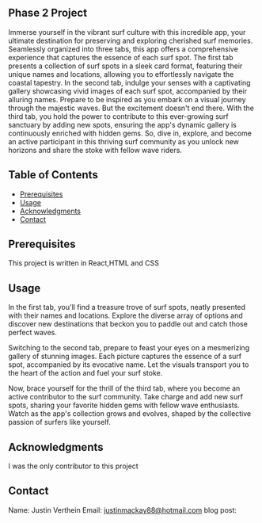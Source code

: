 ## Phase 2 Project

Immerse yourself in the vibrant surf culture with this incredible app, your ultimate destination for preserving and exploring cherished surf memories. Seamlessly organized into three tabs, this app offers a comprehensive experience that captures the essence of each surf spot. The first tab presents a collection of surf spots in a sleek card format, featuring their unique names and locations, allowing you to effortlessly navigate the coastal tapestry. In the second tab, indulge your senses with a captivating gallery showcasing vivid images of each surf spot, accompanied by their alluring names. Prepare to be inspired as you embark on a visual journey through the majestic waves. But the excitement doesn't end there. With the third tab, you hold the power to contribute to this ever-growing surf sanctuary by adding new spots, ensuring the app's dynamic gallery is continuously enriched with hidden gems. So, dive in, explore, and become an active participant in this thriving surf community as you unlock new horizons and share the stoke with fellow wave riders.

## Table of Contents

- [Prerequisites](#Prerequisites)
- [Usage](#usage)
- [Acknowledgments](#acknowledgments)
- [Contact](#contact)

## Prerequisites

This project is written in React,HTML and CSS

## Usage

In the first tab, you'll find a treasure trove of surf spots, neatly presented with their names and locations. Explore the diverse array of options and discover new destinations that beckon you to paddle out and catch those perfect waves.

Switching to the second tab, prepare to feast your eyes on a mesmerizing gallery of stunning images. Each picture captures the essence of a surf spot, accompanied by its evocative name. Let the visuals transport you to the heart of the action and fuel your surf stoke.

Now, brace yourself for the thrill of the third tab, where you become an active contributor to the surf community. Take charge and add new surf spots, sharing your favorite hidden gems with fellow wave enthusiasts. Watch as the app's collection grows and evolves, shaped by the collective passion of surfers like yourself.

## Acknowledgments

I was the only contributor to this project

## Contact

Name: Justin Verthein
Email: justinmackay88@hotmail.com
blog post:
